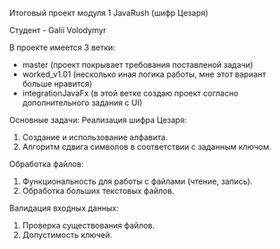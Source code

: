 Итоговый проект модуля 1 JavaRush (шифр Цезаря)

Студент - Galii Volodymyr

В проекте имеется 3 ветки:

- master (проект покрывает требования поставленой задачи)
- worked_v1.01 (несколько иная логика работы, мне этот вариант больше нравится)
- integrationJavaFx (в этой ветке создаю проект согласно дополнительного задания с UI)
  
Основные задачи:
Реализация шифра Цезаря:
1. Создание и использование алфавита.
2. Алгоритм сдвига символов в соответствии с заданным ключом.

Обработка файлов:
1. Функциональность для работы с файлами (чтение, запись).
2. Обработка больших текстовых файлов.

Валидация входных данных:
1. Проверка существования файлов.
2. Допустимость ключей.
